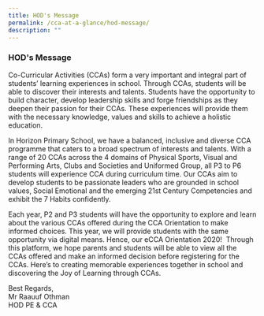 ```yaml
---
title: HOD's Message
permalink: /cca-at-a-glance/hod-message/
description: ""
---
```



### **HOD's Message**
Co-Curricular Activities (CCAs) form a very important and integral part of students’ learning experiences in school. Through CCAs, students will be able to discover their interests and talents. Students have the opportunity to build character, develop leadership skills and forge friendships as they deepen their passion for their CCAs. These experiences will provide them with the necessary knowledge, values and skills to achieve a holistic education.

In Horizon Primary School, we have a balanced, inclusive and diverse CCA programme that caters to a broad spectrum of interests and talents. With a range of 20 CCAs across the 4 domains of Physical Sports, Visual and Performing Arts, Clubs and Societies and Uniformed Group, all P3 to P6 students will experience CCA during curriculum time. Our CCAs aim to develop students to be passionate leaders who are grounded in school values, Social Emotional and the emerging 21st Century Competencies and exhibit the 7 Habits confidently.

Each year, P2 and P3 students will have the opportunity to explore and learn about the various CCAs offered during the CCA Orientation to make informed choices. This year, we will provide students with the same opportunity via digital means. Hence, our eCCA Orientation 2020!  Through this platform, we hope parents and students will be able to view all the CCAs offered and make an informed decision before registering for the CCAs. Here’s to creating memorable experiences together in school and discovering the Joy of Learning through CCAs.

Best Regards,<br>
Mr Raauuf Othman<br>
HOD PE & CCA